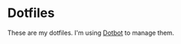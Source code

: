 # Dotfiles

These are my dotfiles. I'm using [Dotbot](https://github.com/anishathalye/dotbot) to manage them.
